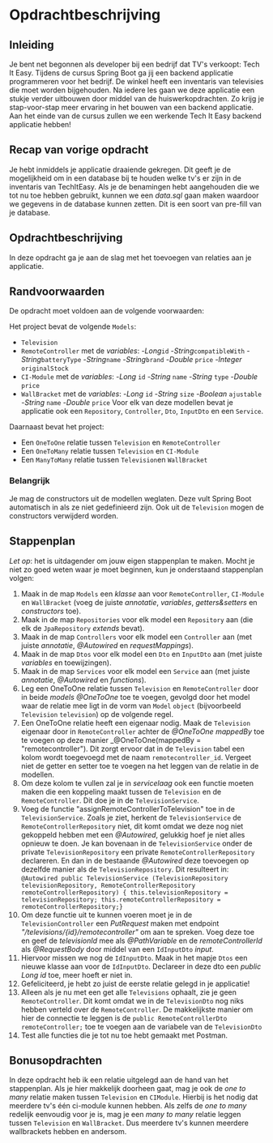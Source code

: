 # Opdrachtbeschrijving

## Inleiding

Je bent net begonnen als developer bij een bedrijf dat TV's verkoopt: Tech It Easy. Tijdens de cursus Spring Boot ga jij een backend applicatie programmeren voor het bedrijf. De winkel heeft een inventaris van televisies die moet worden bijgehouden. Na iedere les gaan we deze applicatie een stukje verder uitbouwen door middel van de huiswerkopdrachten. Zo krijg je stap-voor-stap meer ervaring in het bouwen van een backend applicatie. Aan het einde van de cursus zullen we een werkende Tech It Easy backend applicatie hebben!

## Recap van vorige opdracht

Je hebt inmiddels je applicatie draaiende gekregen. Dit geeft je de mogelijkheid om in een database bij te houden welke tv's er zijn in de inventaris van TechItEasy. Als je de benamingen hebt aangehouden die we tot nu toe hebben gebruikt, kunnen we een _data.sql_ gaan maken waardoor we gegevens in de database kunnen zetten. Dit is een soort van pre-fill van je database.

## Opdrachtbeschrijving
In deze opdracht ga je aan de slag met het toevoegen van relaties aan je applicatie.

## Randvoorwaarden
De opdracht moet voldoen aan de volgende voorwaarden:

Het project bevat de volgende `Models`:
- `Television`
- `RemoteController` met de _variables_:
  -_Long_`id`
  -_String_`compatibleWith`
  -_String_`batteryType`
  -_String_`name`
  -_String_`brand`
  -_Double_ `price`
  -_Integer_ `originalStock`
- `CI-Module` met de _variables_:
  -_Long_ `id`
  -_String_ `name`
  -_String_ `type`
  -_Double_ `price`
- `WallBracket` met de _variables_:
  -_Long_ `id`
  -_String_ `size`
  -_Boolean_ `ajustable`
  -_String_ `name`
  -_Double_ `price`
  Voor elk van deze modellen bevat je applicatie ook een `Repository`, `Controller`, `Dto`, `InputDto` en een `Service`.

Daarnaast bevat het project:
- Een `OneToOne` relatie tussen `Television` en `RemoteController`
- Een `OneToMany` relatie tussen `Television` en `CI-Module`
- Een `ManyToMany` relatie tussen `Television`en `WallBracket`

### Belangrijk
Je mag de constructors uit de modellen weglaten. Deze vult Spring Boot automatisch in als ze niet gedefinieerd zijn. Ook uit de `Television` mogen de constructors verwijderd worden.

## Stappenplan
_Let op_: het is uitdagender om jouw eigen stappenplan te maken. Mocht je niet zo goed weten waar je moet beginnen, kun je onderstaand stappenplan volgen:

1. Maak in de map `Models` een _klasse_ aan voor `RemoteController`, `CI-Module` en `WallBracket` (voeg de juiste _annotatie_, _variables_, _getters&setters_ en _constructors_ toe).
2. Maak in de map `Repositories` voor elk model een `Repository` aan (die elk de `JpaRepository` _extends_ bevat).
3. Maak in de map `Controllers` voor elk model een `Controller` aan (met juiste _annotatie_, _@Autowired_ en _requestMappings_).
4. Maak in de map `Dtos` voor elk model een `Dto` en `InputDto` aan (met juiste _variables_ en toewijzingen).
5. Maak in de map `Services` voor elk model een `Service` aan (met juiste _annotatie_, _@Autowired_ en _functions_).
6. Leg een OneToOne relatie tussen `Television` en `RemoteController` door in beide _models_ _@OneToOne_ toe te voegen, gevolgd door het model waar de relatie mee ligt in de vorm van `Model` `object` (bijvoorbeeld `Television` `television`) op de volgende regel.
7. Een OneToOne relatie heeft een eigenaar nodig. Maak de `Television` eigenaar door in `RemoteController` achter de _@OneToOne_ _mappedBy_ toe te voegen op deze manier _@OneToOne(mappedBy = "remotecontroller"). Dit zorgt ervoor dat in de `Television` tabel een kolom wordt toegevoegd met de naam `remotecontroller_id`. Vergeet niet de getter en setter toe te voegen na het leggen van de relatie in de modellen.
8. Om deze kolom te vullen zal je in _servicelaag_ ook een functie moeten maken die een koppeling maakt tussen de `Television` en de `RemoteController`. Dit doe je in de `TelevisionService`.
9. Voeg de functie "assignRemoteControllerToTelevision" toe in de `TelevisionService`. Zoals je ziet, herkent de `TelevisionService` de `RemoteControllerRepository` niet, dit komt omdat we deze nog niet gekoppeld hebben met een _@Autowired_, gelukkig hoef je niet alles opnieuw te doen. Je kan bovenaan in de `TelevisionService` onder de private `TelevisionRepository` een private `RemoteControllerRepository` declareren. En dan in de bestaande _@Autowired_ deze toevoegen op dezelfde manier als de `TelevisionRepository`. Dit resulteert in:
   `@Autowired
   public TelevisionService (TelevisionRepository televisionRepository, RemoteControllerRepository remoteControllerRepository) {
   this.televisionRepository = televisionRepository;
   this.remoteControllerRepository = remoteControllerRepository;}`
10. Om deze functie uit te kunnen voeren moet je in de `TelevisionController` een _PutRequest_ maken met endpoint _"/televisions/{id}/remotecontroller"_ om aan te spreken. Voeg deze toe en geef de _televisionId_ mee als _@PathVariable_ en de _remoteControllerId_ als _@RequestBody_ door middel van een `IdInputDto` _input_.
11. Hiervoor missen we nog de `IdInputDto`. Maak in het mapje `Dtos` een nieuwe klasse aan voor de `IdInputDto`. Declareer in deze dto een _public Long id_ toe, meer hoeft er niet in.
12. Gefeliciteerd, je hebt zo juist de eerste relatie gelegd in je applicatie!
13. Alleen als je nu met een get alle `Televisions` ophaalt, zie je geen `RemoteController`. Dit komt omdat we in de `TelevisionDto` nog niks hebben verteld over de `RemoteController`. De makkelijkste manier om hier de connectie te leggen is de `public RemoteControllerDto remoteController;` toe te voegen aan de variabele van de `TelevisionDto`
14. Test alle functies die je tot nu toe hebt gemaakt met Postman.

## Bonusopdrachten
In deze opdracht heb ik een relatie uitgelegd aan de hand van het stappenplan. Als je hier makkelijk doorheen gaat, mag je ook de _one to many_ relatie maken tussen `Television` en `CIModule`. Hierbij is het nodig dat meerdere tv's één ci-module kunnen hebben.
Als zelfs de _one to many_ redelijk eenvoudig voor je is, mag je een _many to many_ relatie leggen tussen `Television` en `WallBracket`. Dus meerdere tv's kunnen meerdere wallbrackets hebben en andersom.
